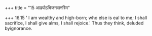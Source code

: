 +++
title = "15 आढ्योऽभिजनवानस्मि"

+++
16.15 ' I am wealthy and high-born; who else is eal to me; I shall
sacrifice, I shall give alms, I shall rejoice.' Thus they think, deluded
byignorance.

